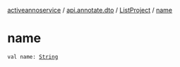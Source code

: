[activeannoservice](../../index.md) / [api.annotate.dto](../index.md) / [ListProject](index.md) / [name](./name.md)

# name

`val name: `[`String`](https://kotlinlang.org/api/latest/jvm/stdlib/kotlin/-string/index.html)